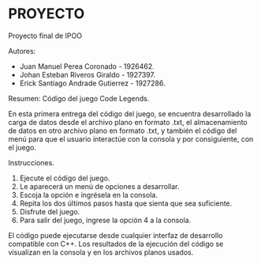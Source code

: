# PROYECTO
Proyecto final de IPOO

Autores: 

- Juan Manuel Perea Coronado - 1926462.
- Johan Esteban Riveros Giraldo - 1927397.
- Erick Santiago Andrade Gutierrez - 1927286.

Resumen: Código del juego Code Legends.

En esta primera entrega del código del juego, se encuentra desarrollado la carga de datos desde el archivo plano en formato .txt, el almacenamiento de datos en otro archivo plano en formato .txt, y también el código del menú para que el usuario interactúe con la consola y por consiguiente, con el juego.

Instrucciones. 

1. Ejecute el código del juego.
2. Le aparecerá un menú de opciones a desarrollar.
3. Escoja la opción e ingrésela en la consola.
4. Repita los dos últimos pasos hasta que sienta que sea suficiente.
5. Disfrute del juego.
6. Para salir del juego, ingrese la opción 4 a la consola.

El código puede ejecutarse desde cualquier interfaz de desarrollo compatible con C++. Los resultados de la ejecución del código se visualizan en la consola y en los archivos planos usados.
